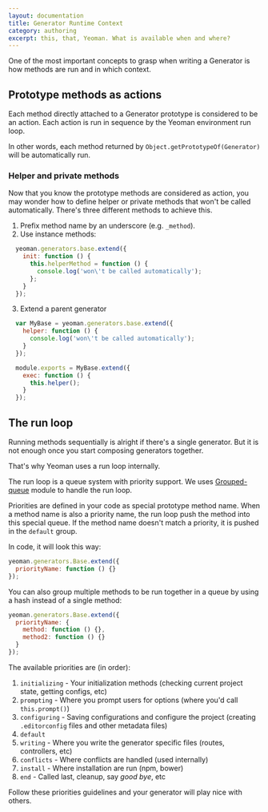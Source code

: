 ```yaml
---
layout: documentation
title: Generator Runtime Context
category: authoring
excerpt: this, that, Yeoman. What is available when and where?
---
```


One of the most important concepts to grasp when writing a Generator is how methods are run and in which context.

## Prototype methods as actions

Each method directly attached to a Generator prototype is considered to be an action. Each action is run in sequence by the Yeoman environment run loop.

In other words, each method returned by `Object.getPrototypeOf(Generator)` will be automatically run.

### Helper and private methods

Now that you know the prototype methods are considered as action, you may wonder how to define helper or private methods that won't be called automatically. There's three different methods to achieve this.

1. Prefix method name by an underscore (e.g. `_method`).
2. Use instance methods:

  ```js
    yeoman.generators.base.extend({
      init: function () {
        this.helperMethod = function () {
          console.log('won\'t be called automatically');
        };
      }
    });
  ```
3. Extend a parent generator

  ```js
    var MyBase = yeoman.generators.base.extend({
      helper: function () {
        console.log('won\'t be called automatically');
      }
    });

    module.exports = MyBase.extend({
      exec: function () {
        this.helper();
      }
    });
  ```

## The run loop

Running methods sequentially is alright if there's a single generator. But it is not enough once you start composing generators together.

That's why Yeoman uses a run loop internally.

The run loop is a queue system with priority support. We uses [Grouped-queue](https://github.com/SBoudrias/grouped-queue) module to handle the run loop.

Priorities are defined in your code as special prototype method name. When a method name is also a priority name, the run loop push the method into this special queue. If the method name doesn't match a priority, it is pushed in the `default` group.

In code, it will look this way:

```js
yeoman.generators.Base.extend({
  priorityName: function () {}
});
```

You can also group multiple methods to be run together in a queue by using a hash instead of a single method:

```js
yeoman.generators.Base.extend({
  priorityName: {
    method: function () {},
    method2: function () {}
  }
});
```

The available priorities are (in order):

1. `initializing` - Your initialization methods (checking current project state, getting configs, etc)
2. `prompting` - Where you prompt users for options (where you'd call `this.prompt()`)
3. `configuring` - Saving configurations and configure the project (creating `.editorconfig` files and other metadata files)
4. `default`
5. `writing` - Where you write the generator specific files (routes, controllers, etc)
6. `conflicts` - Where conflicts are handled (used internally)
7. `install` - Where installation are run (npm, bower)
8. `end` - Called last, cleanup, say _good bye_, etc

Follow these priorities guidelines and your generator will play nice with others.
